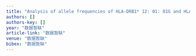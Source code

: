 ```yaml
---
title: "Analysis of allele frequencies of HLA-DRB1* 12: 01: 01G and HLA-DRB1* 14: 01: 01G groups"
authors: []
authors-key: []
year: "数据暂缺"
article-link: "数据暂缺"
venue: "数据暂缺"
bibex: "数据暂缺"
---
```

